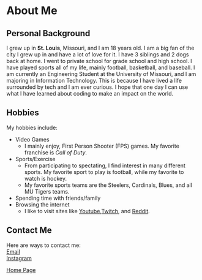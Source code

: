 # About Me
## Personal Background
I grew up in **St. Louis**, Missouri, and I am 18 years old. I am a big fan of the city I grew up in and have a lot of love for it. I have 3 siblings and 2 dogs back at home. I went to private school for grade school and high school. I have played sports all of my life, mainly football, basketball, and baseball. I am currently an Engineering Student at the University of Missouri, and I am majoring in Information Technology. This is because I have lived a life surrounded by tech and I am ever curious. I hope that one day I can use what I have learned about coding to make an impact on the world. 
## Hobbies
My hobbies include:
* Video Games
  * I mainly enjoy, First Person Shooter (FPS) games. My favorite franchise is _Call of Duty_.
* Sports/Exercise
  * From participating to spectating, I find interest in many different sports. My favorite sport to play is football, while my favorite to watch is hockey. 
  * My favorite sports teams are the Steelers, Cardinals, Blues, and all MU Tigers teams. 
* Spending time with friends/family
* Browsing the internet
  * I like to visit sites like [Youtube](https://www.youtube.com),[Twitch](www.twitch.tv), and [Reddit](www.reddit.com).

 ## Contact Me 
Here are ways to contact me:  
[Email](zachhockey30@gmail.com)  
[Instagram](www.instagram.com/zach.shipp)

[Home Page](./README.md)

